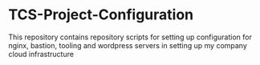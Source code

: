 # TCS-Project-Configuration
This repository contains repository scripts for setting up configuration for nginx, bastion, tooling and wordpress servers in setting up my company cloud infrastructure

